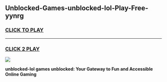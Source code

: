 
## Unblocked-Games-unblocked-lol-Play-Free-yynrg
<h3>
<a href="https://premium76.site?title=unblocked-lol&ref=23A">CLICK TO PLAY</a></h3>
<hr>

<h3>
<a href="https://premium76.site?title=unblocked-lol&ref=23A">CLICK 2 PLAY</a>
  
</h3>

<a href="https://premium76.site?title=unblocked-lol&ref=23A"><img src="https://clearcache.store/games.png"></a>


**unblocked-lol games unblocked: Your Gateway to Fun and Accessible Online Gaming**
